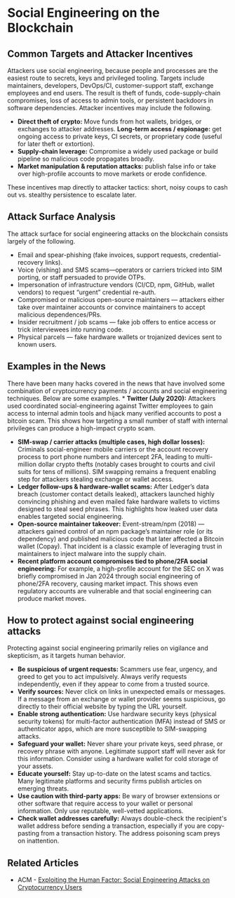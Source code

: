 # Social Engineering on the Blockchain


## Common Targets and Attacker Incentives

Attackers use social engineering, because people and processes are the easiest route to secrets, keys and privileged tooling. Targets include maintainers, developers, DevOps/CI, customer-support staff, exchange employees and end users. The result is theft of funds, code-supply-chain compromises, loss of access to admin tools, or persistent backdoors in software dependencies.
Attacker incentives may include the following. 

* **Direct theft of crypto:** Move funds from hot wallets, bridges, or exchanges to attacker addresses.
**Long-term access / espionage:** get ongoing access to private keys, CI secrets, or proprietary code (useful for later theft or extortion).
* **Supply-chain leverage:** Compromise a widely used package or build pipeline so malicious code propagates broadly.
* **Market manipulation & reputation attacks:** publish false info or take over high-profile accounts to move markets or erode confidence.

These incentives map directly to attacker tactics: short, noisy coups to cash out vs. stealthy persistence to escalate later.


## Attack Surface Analysis

The attack surface for social engineering attacks on the blockchain consists largely of the following.  
* Email and spear-phishing (fake invoices, support requests, credential-recovery links).
* Voice (vishing) and SMS scams—operators or carriers tricked into SIM porting, or staff persuaded to provide OTPs.
* Impersonation of infrastructure vendors (CI/CD, npm, GitHub, wallet vendors) to request “urgent” credential re-auth.
* Compromised or malicious open-source maintainers — attackers either take over maintainer accounts or convince maintainers to accept malicious dependences/PRs.
* Insider recruitment / job scams — fake job offers to entice access or trick interviewees into running code.
* Physical parcels — fake hardware wallets or trojanized devices sent to known users.


## Examples in the News

There have been many hacks covered in the news that have involved some combination of cryptocurrency payments / accounts and social engineering techniques. Below are some examples. * **Twitter (July 2020):** Attackers used coordinated social-engineering against Twitter employees to gain access to internal admin tools and hijack many verified accounts to post a bitcoin scam. This shows how targeting a small number of staff with internal privileges can produce a high-impact crypto scam. 


* **SIM-swap / carrier attacks (multiple cases, high dollar losses):** Criminals social-engineer mobile carriers or the account recovery process to port phone numbers and intercept 2FA, leading to multi-million dollar crypto thefts (notably cases brought to courts and civil suits for tens of millions). SIM swapping remains a frequent enabling step for attackers stealing exchange or wallet access. 
* **Ledger follow-ups & hardware-wallet scams:** After Ledger’s data breach (customer contact details leaked), attackers launched highly convincing phishing and even mailed fake hardware wallets to victims designed to steal seed phrases. This highlights how leaked user data enables targeted social engineering. 
* **Open-source maintainer takeover:** Event-stream/npm (2018) — attackers gained control of an npm package’s maintainer role (or its dependency) and published malicious code that later affected a Bitcoin wallet (Copay). That incident is a classic example of leveraging trust in maintainers to inject malware into the supply chain. 
* **Recent platform account compromises tied to phone/2FA social engineering:** For example, a high-profile account for the SEC on X was briefly compromised in Jan 2024 through social engineering of phone/2FA recovery, causing market impact. This shows even regulatory accounts are vulnerable and that social engineering can produce market moves. 



## How to protect against social engineering attacks

Protecting against social engineering primarily relies on vigilance and skepticism, as it targets human behavior.

* **Be suspicious of urgent requests:** Scammers use fear, urgency, and greed to get you to act impulsively. Always verify requests independently, even if they appear to come from a trusted source.
* **Verify sources:** Never click on links in unexpected emails or messages. If a message from an exchange or wallet provider seems suspicious, go directly to their official website by typing the URL yourself.
* **Enable strong authentication:** Use hardware security keys (physical security tokens) for multi-factor authentication (MFA) instead of SMS or authenticator apps, which are more susceptible to SIM-swapping attacks.
* **Safeguard your wallet:** Never share your private keys, seed phrase, or recovery phrase with anyone. Legitimate support staff will never ask for this information. Consider using a hardware wallet for cold storage of your assets.
* **Educate yourself:** Stay up-to-date on the latest scams and tactics. Many legitimate platforms and security firms publish articles on emerging threats.
* **Use caution with third-party apps:** Be wary of browser extensions or other software that require access to your wallet or personal information. Only use reputable, well-vetted applications.
* **Check wallet addresses carefully:** Always double-check the recipient's wallet address before sending a transaction, especially if you are copy-pasting from a transaction history. The address poisoning scam preys on inattention. 

## Related Articles

* ACM - [Exploiting the Human Factor: Social Engineering Attacks on Cryptocurrency Users](https://dl.acm.org/doi/10.1007/978-3-030-50506-6_45)
